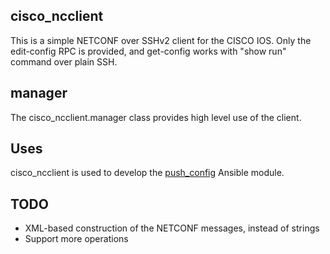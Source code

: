 ## cisco_ncclient

This is a simple NETCONF over SSHv2 client for the CISCO IOS. 
Only the edit-config RPC is provided, and get-config works with "show run" command over plain SSH.

## manager

The cisco_ncclient.manager class provides high level use of the client. 

## Uses

cisco_ncclient is used to develop the [push_config](https://github.com/lepoul/ansible_modules/tree/master/cisco_ios) Ansible module.

## TODO

- XML-based construction of the NETCONF messages, instead of strings
- Support more operations



